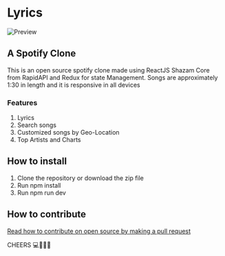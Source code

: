 # Lyrics

![Preview](img/preview.jpg)

## A Spotify Clone

This is an open source spotify clone made using ReactJS Shazam Core from RapidAPI and Redux for state Management.
Songs are approximately 1:30 in length and it is responsive in all devices

### Features

1. Lyrics
2. Search songs
3. Customized songs by Geo-Location
4. Top Artists and Charts

## How to install

1. Clone the repository or download the zip file
2. Run npm install
3. Run npm run dev

## How to contribute

[Read how to contribute on open source by making a pull request](https://docs.github.com/en/pull-requests/collaborating-with-pull-requests/proposing-changes-to-your-work-with-pull-requests/creating-a-pull-request)

CHEERS 💻🚀🥳🎉
